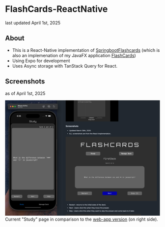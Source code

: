 # FlashCards-ReactNative
last updated April 1st, 2025

## About
- This is a React-Native implementation of [SpringbootFlashcards](https://github.com/knangcas/SpringbootFlashcards) (which is also an implemenation of my JavaFX application [FlashCards](https://github.com/knangcas/SpringbootFlashcards))
- Using Expo for development
- Uses Async storage with TanStack Query for React.


## Screenshots
as of April 1st, 2025

![Screenshot1](https://github.com/knangcas/flashcardsReactNative/blob/main/screenshots/ss1.png?raw=true)
Current "Study" page in comparison to the [web-app version](https://github.com/knangcas/SpringbootFlashcards) (on right side). 